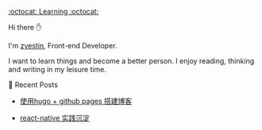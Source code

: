 
[:octocat: Learning :octocat:](https://github.com/zyestin/zyestin#octocat-learning-octocat)

Hi there ✋

I'm [zyestin](https://github.com/zyestin/), Front-end Developer.

I want to learn things and become a better person. I enjoy reading, thinking and writing in my leisure time.

📰 Recent Posts
* [使用hugo + github pages 搭建博客](https://zyestin.github.io/zyestin/posts/hugo-usage/)

* [react-native 实践沉淀](https://zyestin.github.io/zyestin/posts/rn/readme/)
